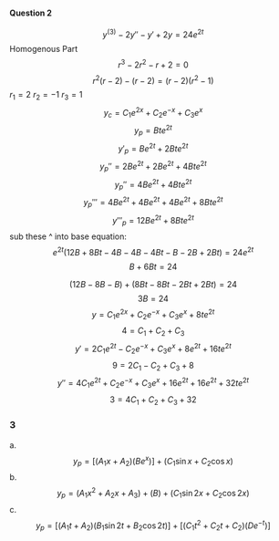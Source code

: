 #### Question 2
$$ y^{(3)}-2y''-y'+2y = 24e^{2t} $$
Homogenous Part
$$ r^3-2r^2-r+2 = 0 $$
$$ r^2(r-2)-(r-2) = (r-2)(r^2-1) $$
$r_1 = 2$
$r_2 = -1$
$r_3 = 1$
$$ y_c = C_1e^{2x} + C_2e^{-x}+C_3e^x $$
$$ y_p = Bte^{2t} $$
$$ y'_p = Be^{2t} + 2Bte^{2t} $$
$$ y_p'' = 2Be^{2t} + 2Be^{2t} + 4Bte^{2t} $$
$$ y_p'' = 4Be^{2t} + 4Bte^{2t} $$
$$ y_p''' = 4Be^{2t} + 4Be^{2t}+4Be^{2t}+8Bte^{2t} $$
$$ y'''_p = 12Be^{2t} + 8Bte^{2t} $$
sub these ^ into base equation:
$$ e^{2t}(12B+8Bt -4B-4B-4Bt-B-2B+2Bt) = 24e^{2t} $$
$$ B + 6Bt = 24 $$

$$ (12B-8B-B) + (8Bt-8Bt-2Bt+2Bt) = 24 $$
$$ 3B = 24 $$
$$ y =  C_1e^{2x} + C_2e^{-x}+C_3e^x + 8te^{2t} $$
$$ 4 = C_1 + C_2 + C_3 $$
$$ y' = 2C_1e^{2t} - C_2e^{-x}+C_3e^x+8e^{2t}+16te^{2t} $$
$$ 9 = 2C_1-C_2+C_3+8 $$
$$ y'' = 4C_1e^{2t}+C_2e^{-x}+C_3e^x+16e^{2t}+16e^{2t}+32te^{2t} $$
$$ 3 = 4C_1 + C_2+C_3+32 $$


### 3
a. 
$$ y_p = [(A_1x+A_2)(Be^x)] + (C_1\sin x + C_2\cos x) $$
b.
$$ y_p = (A_1x^2+A_2x+A_3)+(B)+(C_1\sin2x + C_2\cos2x) $$
c.
$$ y_p = [(A_1t+A_2)(B_1\sin2t + B_2\cos2t)] + [(C_1t^2 + C_2t+C_2)(De^{-t})]  $$
